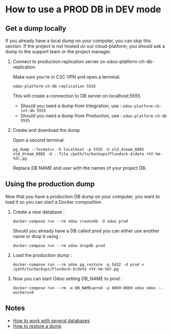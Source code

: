 # How to use a PROD DB in DEV mode

## Get a dump locally

If you already have a local dump on your computer, you can skip this section.
If the project is not hosted on our cloud-platform, you should ask a dump to the support team or the project manager.

1. Connect to production replication server on odoo-platform-ch-db-replication

    Make sure you're in C2C VPN and open a terminal.

    ```
    odoo-platform-ch-db-replication 5555
    ```

    This will create a connection to DB server on localhost:5555

    * Should you need a dump from Integration, use : `odoo-platform-ch-int-db 5555`
    * Should you need a dump from Production, use : `odoo-platform-ch-db 5555`

2. Create and download the dump

    Open a second terminal.

    ```
    pg_dump --format=c -h localhost -p 5555 -U old_dream_6085 old_dream_6085 -O --file /path/to/backups/Fluxdock-$(date +%Y-%m-%d).pg
    ```

    Replace DB NAME and user with the names of your project DB.

## Using the production dump

Now that you have a production DB dump on your computer, you want to load it so you can start a Docker composition.

1. Create a new database :

    ```
    docker-compose run --rm odoo createdb -O odoo prod
    ```

    Should you already have a DB called prod you can either use another name or drop it using :

    ```
    docker-compose run --rm odoo dropdb prod
    ```

2. Load the production dump :

    ```
    docker-compose run --rm odoo pg_restore -p 5432 -d prod < /path/to/backups/Fluxdock-$(date +%Y-%m-%d).pg
    ```

3. Now you can start Odoo setting DB_NAME to prod :

    ```
    docker-compose run --rm -e DB_NAME=prod -p 8069:8069 odoo odoo --workers=0
    ```

## Notes

* [How to work with several databases](./docker-dev.md#working-with-several-databases)
* [How to restore a dump](./how-to-backup-and-restore-volumes.md#restore-a-dump)
